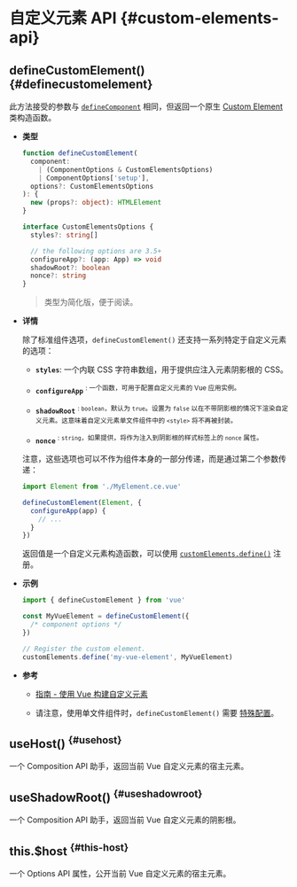 # 自定义元素 API {#custom-elements-api}

## defineCustomElement() {#definecustomelement}

此方法接受的参数与 [`defineComponent`](#definecomponent) 相同，但返回一个原生 [Custom Element](https://developer.mozilla.org/en-US/docs/Web/Web_Components/Using_custom_elements) 类构造函数。

- **类型**

  ```ts
  function defineCustomElement(
    component:
      | (ComponentOptions & CustomElementsOptions)
      | ComponentOptions['setup'],
    options?: CustomElementsOptions
  ): {
    new (props?: object): HTMLElement
  }

  interface CustomElementsOptions {
    styles?: string[]

    // the following options are 3.5+
    configureApp?: (app: App) => void
    shadowRoot?: boolean
    nonce?: string
  }
  ```

  > 类型为简化版，便于阅读。

- **详情**

  除了标准组件选项，`defineCustomElement()` 还支持一系列特定于自定义元素的选项：

  - **`styles`**: 一个内联 CSS 字符串数组，用于提供应注入元素阴影根的 CSS。

  - **`configureApp`** <sup class="vt-badge" data-text="3.5+"/>: 一个函数，可用于配置自定义元素的 Vue 应用实例。

  - **`shadowRoot`** <sup class="vt-badge" data-text="3.5+"/>: `boolean`，默认为 `true`。设置为 `false` 以在不带阴影根的情况下渲染自定义元素。这意味着自定义元素单文件组件中的 `<style>` 将不再被封装。

  - **`nonce`** <sup class="vt-badge" data-text="3.5+"/>: `string`，如果提供，将作为注入到阴影根的样式标签上的 `nonce` 属性。

  注意，这些选项也可以不作为组件本身的一部分传递，而是通过第二个参数传递：

  ```js
  import Element from './MyElement.ce.vue'

  defineCustomElement(Element, {
    configureApp(app) {
      // ...
    }
  })
  ```

  返回值是一个自定义元素构造函数，可以使用 [`customElements.define()`](https://developer.mozilla.org/en-US/docs/Web/API/CustomElementRegistry/define) 注册。

- **示例**

  ```js
  import { defineCustomElement } from 'vue'

  const MyVueElement = defineCustomElement({
    /* component options */
  })

  // Register the custom element.
  customElements.define('my-vue-element', MyVueElement)
  ```

- **参考**

  - [指南 - 使用 Vue 构建自定义元素](/guide/extras/web-components#building-custom-elements-with-vue)

  - 请注意，使用单文件组件时，`defineCustomElement()` 需要 [特殊配置](/guide/extras/web-components#sfc-as-custom-element)。

## useHost() <sup class="vt-badge" data-text="3.5+"/> {#usehost}

一个 Composition API 助手，返回当前 Vue 自定义元素的宿主元素。

## useShadowRoot() <sup class="vt-badge" data-text="3.5+"/> {#useshadowroot}

一个 Composition API 助手，返回当前 Vue 自定义元素的阴影根。

## this.$host <sup class="vt-badge" data-text="3.5+"/> {#this-host}

一个 Options API 属性，公开当前 Vue 自定义元素的宿主元素。
